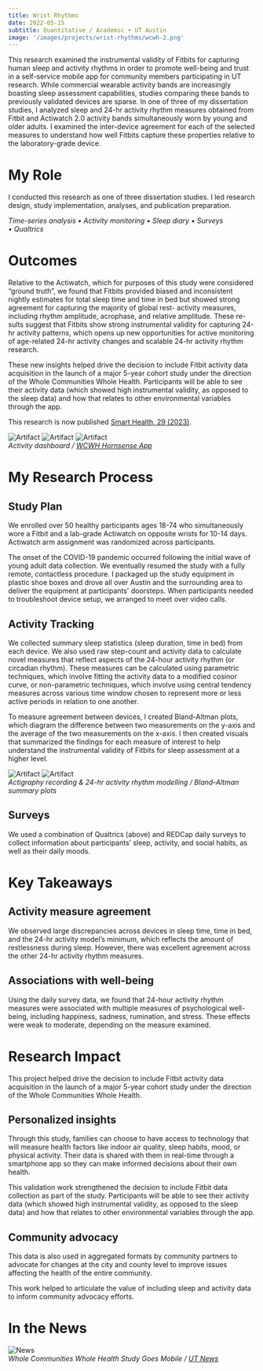 ```yaml
---
title: Wrist Rhythms
date: 2022-05-15
subtitle: Quantitative / Academic • UT Austin
image: '/images/projects/wrist-rhythms/wcwh-2.png'
---
```


This research examined the instrumental validity of Fitbits for capturing human sleep and activity rhythms in order to promote well-being and trust in a self-service mobile app for community members participating in UT research. While commercial wearable activity bands are increasingly boasting sleep assessment capabilities, studies comparing these bands to previously validated devices are sparse. In one of three of my dissertation studies, I analyzed sleep and 24-hr activity rhythm measures obtained from Fitbit and Actiwatch 2.0 activity bands simultaneously worn by young and older adults. I examined the inter-device agreement for each of the selected measures to understand how well Fitbits capture these properties relative to the laboratory-grade device.

# My Role

I conducted this research as one of three dissertation studies. I led research design, study implementation, analyses, and publication preparation.

*Time-series analysis • Activity monitoring • Sleep diary • Surveys • Qualtrics*

# Outcomes

Relative to the Actiwatch, which for purposes of this study were considered “ground truth”, we found that Fitbits provided biased and inconsistent nightly estimates for total sleep time and time in bed but showed strong agreement for capturing the majority of global rest- activity measures, including rhythm amplitude, acrophase, and relative amplitude. These re- sults suggest that Fitbits show strong instrumental validity for capturing 24-hr activity patterns, which opens up new opportunities for active monitoring of age-related 24-hr activity changes and scalable 24-hr activity rhythm research.

These new insights helped drive the decision to include Fitbit activity data acquisition in the launch of a major 5-year cohort study under the direction of the Whole Communities Whole Health. Participants will be able to see their activity data (which showed high instrumental validity, as opposed to the sleep data) and how that relates to other environmental variables through the app.

This research is now published [Smart Health, 29 (2023)](https://www.sciencedirect.com/science/article/pii/S2352648323000466).

<div class="gallery-box">
  <div class="gallery">
    <img src="/images/projects/wrist-rhythms/hornsense-home.PNG" B loading="lazy" alt="Artifact">
    <img src="/images/projects/wrist-rhythms/IMG_9521.PNG" B loading="lazy" alt="Artifact">
    <img src="/images/projects/wrist-rhythms/hornsense-dashboard.png" B loading="lazy" alt="Artifact">
  </div>
  <em>Activity dashboard / <a href="https://www.google.com/url?sa=t&source=web&rct=j&opi=89978449&url=https://apps.apple.com/us/app/wcwh-hornsense/id1589284088&ved=2ahUKEwiehMG-2-WGAxWl1skDHXw1D9IQFnoECBQQAQ&usg=AOvVaw34-JaEp8GwDTPwLGjEM1_o" target="_blank">WCWH Hornsense App</a></em>
</div>

# My Research Process

## Study Plan

We enrolled over 50 healthy participants ages 18-74 who simultaneously wore a Fitbit and a lab-grade Actiwatch on opposite wrists for 10-14 days. Actiwatch arm assignment was randomized across participants. 

The onset of the COVID-19 pandemic occurred following the initial wave of young adult data collection. We eventually resumed the study with a fully remote, contactless procedure. I packaged up the study equipment in plastic shoe boxes and drove all over Austin and the surrounding area to deliver the equipment at participants' doorsteps. When participants needed to troubleshoot device setup, we arranged to meet over video calls. 

## Activity Tracking

We collected summary sleep statistics (sleep duration, time in bed) from each device. We also used raw step-count and activity data to calculate novel measures that reflect aspects of the 24-hour activity rhythm (or circadian rhythm). These measures can be calculated using parametric techniques, which involve fitting the activity data to a modified cosinor curve, or non-parametric techniques, which involve using central tendency measures across various time window chosen to represent more or less active periods in relation to one another.

To measure agreement between devices, I created Bland-Altman plots, which diagram the difference between two measurements on the y-axis and the average of the two measurements on the x-axis. I then created visuals that summarized the findings for each measure of interest to help understand the instrumental validity of Fitbits for sleep assessment at a higher level.

<div class="gallery-box">
  <div class="gallery">
    <img src="/images/projects/wrist-rhythms/act-1.jpeg" B loading="lazy" alt="Artifact">
    <img src="/images/projects/wrist-rhythms/act-2.jpeg" B loading="lazy" alt="Artifact">
  </div>
  <em>Actigraphy recording & 24-hr activity rhythm modelling / Bland-Altman summary plots</em>
</div>

## Surveys

We used a combination of Qualtrics (above) and REDCap daily surveys to collect information about participants’ sleep, activity, and social habits, as well as their daily moods.

# Key Takeaways

## Activity measure agreement
We observed large discrepancies across devices in sleep time, time in bed, and the 24-hr activity model’s minimum, which reflects the amount of restlessness during sleep. However, there was excellent agreement across the other 24-hr activity rhythm measures.

## Associations with well-being

Using the daily survey data, we found that 24-hour activity rhythm measures were associated with multiple measures of psychological well-being, including happiness, sadness, rumination, and stress. These effects were weak to moderate, depending on the measure examined.

# Research Impact

This project helped drive the decision to include Fitbit activity data acquisition in the launch of a major 5-year cohort study under the direction of the Whole Communities Whole Health.

## Personalized insights

Through this study, families can choose to have access to technology that will measure health factors like indoor air quality, sleep habits, mood, or physical activity. Their data is shared with them in real-time through a smartphone app so they can make informed decisions about their own health.

This validation work strengthened the decision to include Fitbit data collection as part of the study. Participants will be able to see their activity data (which showed high instrumental validity, as opposed to the sleep data) and how that relates to other environmental variables through the app.

## Community advocacy

This data is also used in aggregated formats by community partners to advocate for changes at the city and county level to improve issues affecting the health of the entire community.

This work helped to articulate the value of including sleep and activity data to inform community advocacy efforts.

# In the News

<div class="gallery-box">
  <div class="gallery">
    <img src="https://bridgingbarriers.utexas.edu/sites/default/files/2022-01/1_1bignvjjocpwhujfozpu_w.jpeg" B loading="lazy" alt="News">
  </div>
    <em>Whole Communities Whole Health Study Goes Mobile / <a href="https://bridgingbarriers.utexas.edu/news/whole-communities-whole-health-study-goes-mobile" target="_blank">UT News</a></em>
</div>

